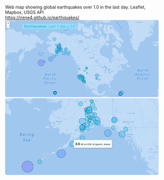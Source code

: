 Web map showing global earthquakes over 1.0 in the last day. Leaflet, Mapbox, USGS API
<br />
https://irene4.github.io/earthquakes/
<br />
![](images/sample1.png)
<br />
![](images/sample2.png)
